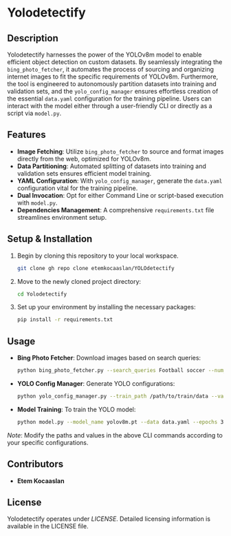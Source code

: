 # Yolodetectify

## Description
Yolodetectify harnesses the power of the YOLOv8m model to enable efficient object detection on custom datasets. By seamlessly integrating the `bing_photo_fetcher`, it automates the process of sourcing and organizing internet images to fit the specific requirements of YOLOv8m. Furthermore, the tool is engineered to autonomously partition datasets into training and validation sets, and the `yolo_config_manager` ensures effortless creation of the essential `data.yaml` configuration for the training pipeline. Users can interact with the model either through a user-friendly CLI or directly as a script via `model.py`.

## Features
- **Image Fetching**: Utilize `bing_photo_fetcher` to source and format images directly from the web, optimized for YOLOv8m.
- **Data Partitioning**: Automated splitting of datasets into training and validation sets ensures efficient model training.
- **YAML Configuration**: With `yolo_config_manager`, generate the `data.yaml` configuration vital for the training pipeline.
- **Dual Invocation**: Opt for either Command Line or script-based execution with `model.py`.
- **Dependencies Management**: A comprehensive `requirements.txt` file streamlines environment setup.

## Setup & Installation
1. Begin by cloning this repository to your local workspace.
   ```bash
   git clone gh repo clone etemkocaaslan/YOLOdetectify
   ```
2. Move to the newly cloned project directory:
   ```bash
   cd Yolodetectify
   ```
3. Set up your environment by installing the necessary packages:
   ```bash
   pip install -r requirements.txt
   ```

## Usage

- **Bing Photo Fetcher**:
  Download images based on search queries:
  ```bash
  python bing_photo_fetcher.py --search_queries Football soccer --num_images_per_query 100 --output_folder_name images
  ```

- **YOLO Config Manager**:
  Generate YOLO configurations:
  ```bash
  python yolo_config_manager.py --train_path /path/to/train/data --val_path /path/to/val/data --nc 2 --names Player Ball
  ```

- **Model Training**:
  To train the YOLO model:
  ```bash
  python model.py --model_name yolov8m.pt --data data.yaml --epochs 30 --imgsz 640
  ```

_Note_: Modify the paths and values in the above CLI commands according to your specific configurations.

## Contributors
- **Etem Kocaaslan**

## License
Yolodetectify operates under *LICENSE*. Detailed licensing information is available in the LICENSE file.
